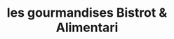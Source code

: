 ---
title: "les gourmandises Bistrot & Alimentari"
url: /wien/les-gourmandises-bistrot-und-alimentari/
shop: Feinkost
---